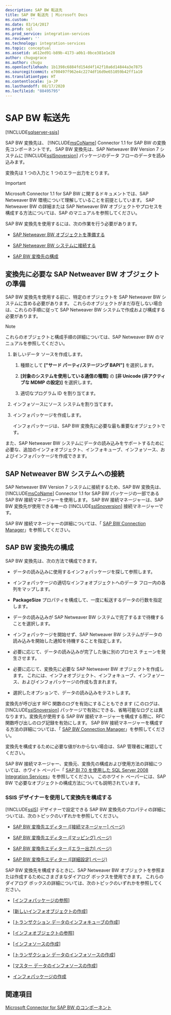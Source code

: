 ```yaml
---
description: SAP BW 転送先
title: SAP BW 転送先 | Microsoft Docs
ms.custom: ''
ms.date: 03/14/2017
ms.prod: sql
ms.prod_service: integration-services
ms.reviewer: ''
ms.technology: integration-services
ms.topic: conceptual
ms.assetid: a612ed91-b89b-4173-a0b1-0bce381e1e28
author: chugugrace
ms.author: chugu
ms.openlocfilehash: 1b1398c6884fd154d4f142f10a6d14844a3e7875
ms.sourcegitcommit: e700497f962e4c2274df16d9e651059b42ff1a10
ms.translationtype: HT
ms.contentlocale: ja-JP
ms.lasthandoff: 08/17/2020
ms.locfileid: "88495795"
---
```

# <a name="sap-bw-destination"></a>SAP BW 転送先

[!INCLUDE[sqlserver-ssis](../../includes/applies-to-version/sqlserver-ssis.md)]


  SAP BW 変換先は、 [!INCLUDE[msCoName](../../includes/msconame-md.md)] Connector 1.1 for SAP BW の変換先コンポーネントです。 SAP BW 変換先は、SAP Netweaver BW Version 7 システムに [!INCLUDE[ssISnoversion](../../includes/ssisnoversion-md.md)] パッケージのデータ フローのデータを読み込みます。  
  
 変換先は 1 つの入力と 1 つのエラー出力をとります。  
  
> [!IMPORTANT]  
>  Microsoft Connector 1.1 for SAP BW に関するドキュメントでは、SAP Netweaver BW 環境について理解していることを前提としています。 SAP Netweaver BW の詳細または SAP Netweaver BW オブジェクトやプロセスを構成する方法については、SAP のマニュアルを参照してください。  
  
 SAP BW 変換先を使用するには、次の作業を行う必要があります。  
  
-   [SAP Netweaver BW オブジェクトを準備する](#bkmk_Prepare_Objects)  
  
-   [SAP Netweaver BW システムに接続する](#bkmk_Connect_Database)  
  
-   [SAP BW 変換先の構成](#bkmk_Configure_Destination)  
  
##  <a name="preparing-the-sap-netweaver-bw-objects-that-the-destination-requires"></a><a name="bkmk_Prepare_Objects"></a> 変換先に必要な SAP Netweaver BW オブジェクトの準備  
 SAP BW 変換先を使用する前に、特定のオブジェクトを SAP Netweaver BW システムに含める必要があります。 これらのオブジェクトがまだ存在しない場合は、これらの手順に従って SAP Netweaver BW システムで作成および構成する必要があります。  
  
> [!NOTE]  
>  これらのオブジェクトと構成手順の詳細については、SAP Netweaver BW のマニュアルを参照してください。  
  
1.  新しいデータ ソースを作成します。  
  
    1.  種類として **["サード パーティ/ステージング BAPI"]** を選択します。  
  
    2.  **[対象のシステムを使用している通信の種類]** の **[非 Unicode (非アクティブな MDMP の設定)]** を選択します。  
  
    3.  適切なプログラム ID を割り当てます。  
  
2.  インフォソースにソース システムを割り当てます。  
  
3.  インフォパッケージを作成します。  
  
     インフォパッケージは、SAP BW 変換先に必要な最も重要なオブジェクトです。  
  
 また、SAP Netweaver BW システムにデータの読み込みをサポートするために必要な、追加のインフォオブジェクト、インフォキューブ、インフォソース、およびインフォパッケージを作成できます。  
  
##  <a name="connecting-to-the-sap-netweaver-bw-system"></a><a name="bkmk_Connect_Database"></a> SAP Netweaver BW システムへの接続  
 SAP Netweaver BW Version 7 システムに接続するため、SAP BW 変換先は、 [!INCLUDE[msCoName](../../includes/msconame-md.md)] Connector 1.1 for SAP BW パッケージの一部である SAP BW 接続マネージャーを使用します。 SAP BW 接続マネージャーは、SAP BW 変換先が使用できる唯一の [!INCLUDE[ssISnoversion](../../includes/ssisnoversion-md.md)] 接続マネージャーです。  
  
 SAP BW 接続マネージャーの詳細については、「 [SAP BW Connection Manager](../../integration-services/connection-manager/sap-bw-connection-manager.md)」を参照してください。  
  
##  <a name="configuring-the-sap-bw-destination"></a><a name="bkmk_Configure_Destination"></a> SAP BW 変換先の構成  
 SAP BW 変換先は、次の方法で構成できます。  
  
-   データの読み込みに使用するインフォパッケージを探して参照します。  
  
-   インフォパッケージの適切なインフォオブジェクトへのデータ フロー内の各列をマップします。  
  
-   **PackageSize** プロパティを構成して、一度に転送するデータの行数を指定します。  
  
-   データの読み込みが SAP Netweaver BW システムで完了するまで待機することを選択します。  
  
-   インフォパッケージを開始せず、SAP Netweaver BW システムがデータの読み込みを開始した通知を待機することを指定します。  
  
-   必要に応じて、データの読み込みが完了した後に別のプロセス チェーンを発生させます。  
  
-   必要に応じて、変換先に必要な SAP Netweaver BW オブジェクトを作成します。 これには、インフォオブジェクト、インフォキューブ、インフォソース、およびインフォパッケージの作成も含まれます。  
  
-   選択したオプションで、データの読み込みをテストします。  
  
 変換先が呼び出す RFC 関数のログを有効にすることもできます (このログは、 [!INCLUDE[ssISnoversion](../../includes/ssisnoversion-md.md)] パッケージで有効にできる、省略可能なログとは異なります)。変換先が使用する SAP BW 接続マネージャーを構成する際に、RFC 関数呼び出しのログ記録を有効にします。 SAP BW 接続マネージャーを構成する方法の詳細については、「 [SAP BW Connection Manager](../../integration-services/connection-manager/sap-bw-connection-manager.md)」を参照してください。  
  
 変換先を構成するために必要な値がわからない場合は、SAP 管理者に確認してください。  
  
 SAP BW 接続マネージャー、変換元、変換先の構成および使用方法の詳細については、ホワイト ペーパー「 [SAP BI 7.0 を使用した SQL Server 2008 Integration Services](https://go.microsoft.com/fwlink/?LinkID=137090)」を参照してください。 このホワイト ペーパーには、SAP BW で必要なオブジェクトの構成方法についても説明されています。  
  
### <a name="using-the-ssis-designer-to-configure-the-destination"></a>SSIS デザイナーを使用して変換先を構成する  
 [!INCLUDE[ssIS](../../includes/ssis-md.md)] デザイナーで設定できる SAP BW 変換先のプロパティの詳細については、次のトピックのいずれかを参照してください。  
  
-   [SAP BW 変換先エディター &#40;[接続マネージャー] ページ&#41;](../../integration-services/data-flow/sap-bw-destination-editor-connection-manager-page.md)  
  
-   [SAP BW 変換先エディター &#40;[マッピング] ページ&#41;](../../integration-services/data-flow/sap-bw-destination-editor-mappings-page.md)  
  
-   [SAP BW 変換先エディター &#40;[エラー出力] ページ&#41;](../../integration-services/data-flow/sap-bw-destination-editor-error-output-page.md)  
  
-   [SAP BW 変換先エディター &#40;[詳細設定] ページ&#41;](../../integration-services/data-flow/sap-bw-destination-editor-advanced-page.md)  
  
 SAP BW 変換先を構成するときに、SAP Netweaver BW オブジェクトを参照または作成するためにさまざまなダイアログ ボックスを使用できます。 これらのダイアログ ボックスの詳細については、次のトピックのいずれかを参照してください。  
  
-   [[インフォパッケージの参照]](../../integration-services/data-flow/look-up-infopackage.md)  
  
-   [[新しいインフォオブジェクトの作成]](../../integration-services/data-flow/create-new-infoobject.md)  
  
-   [[トランザクション データのインフォキューブの作成]](../../integration-services/data-flow/create-infocube-for-transaction-data.md)  
  
-   [[インフォオブジェクトの参照]](../../integration-services/data-flow/look-up-infoobject.md)  
  
-   [[インフォソースの作成]](../../integration-services/data-flow/create-infosource.md)  
  
-   [[トランザクション データのインフォソースの作成]](../../integration-services/data-flow/create-infosource-for-transaction-data.md)  
  
-   [[マスター データのインフォソースの作成]](../../integration-services/data-flow/create-infosource-for-master-data.md)  
  
-   [インフォパッケージの作成](../../integration-services/data-flow/create-infopackage.md)  
  
## <a name="see-also"></a>関連項目  
 [Microsoft Connector for SAP BW のコンポーネント](../../integration-services/microsoft-connector-for-sap-bw-components.md)  
  
  
